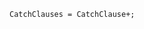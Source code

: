 <!-- This file is generated automatically by infrastructure scripts. Please don't edit by hand. -->

```{ .ebnf .slang-ebnf #CatchClauses }
CatchClauses = CatchClause+;
```
